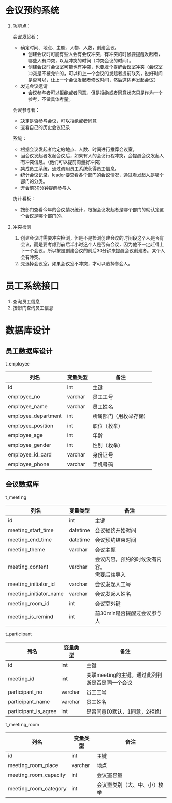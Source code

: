 # 会议预约系统

1. 功能点：

   会议发起者：

   - 确定时间、地点、主题、人物、人数，创建会议。
     - 创建会议时可能有些人会有会议冲突，有冲突的时候要提醒发起者，哪些人有冲突，以及冲突的时间（冲突会议的时间）。
     - 创建会议时会议室可能也有冲突，也要发个提醒会议室冲突（会议室冲突是不被允许的，可以和上一个会议的发起者提前联系，说好时间是否可以，让上一个会议发起者修改时间，然后这边再发起会议）
   - 发送会议邀请
     - 会议参与者可以拒绝或者同意，但是拒绝或者同意状态只是作为一个参考，不做具体考量。
   
   会议参与者：
   
   - 决定是否参与会议，可以拒绝或者同意
   - 查看自己的历史会议记录
   
   系统：
   
   - 根据会议发起者给定的地点、人数、时间进行推荐会议室。
   - 当会议发起者发起会议后，如果有人的会议行程冲突，会提醒会议发起人有冲突信息。（他们可以提前商量好冲突）
   - 集成员工系统，通过调用员工系统获得员工信息。
   - 统计会议记录，leader要查看各个部门的会议情况，通过看发起人是哪个部门的分类。
   - 开会前30分钟提醒参与人
   
   统计看板：
   
   - 按部门查看今年的会议情况统计，根据会议发起者是哪个部门的就认定这个会议是哪个部门的。
   
1. 冲突检测

   1. 创建会议时需要冲突检测，但是不是检测创建会议的时间段这个人是否有会议，而是要考虑到前后半小时这个人是否有会议，因为他不一定赶得上下一个会议。所以按照创建会议的前后30分钟来提醒会议创建者。某个人会有冲突。
   2. 先选择会议室，如果会议室不冲突，才可以选择参会人。
   

# 员工系统接口

1. 查询员工信息
2. 按部门查询员工信息





# 数据库设计

## 员工数据库设计

t_employee

| 列名                | 变量类型 | 备注                   |
| ------------------- | -------- | ---------------------- |
| id                  | int      | 主键                   |
| employee_no         | varchar  | 员工工号               |
| employee_name       | varchar  | 员工姓名               |
| employee_department | int      | 所属部门（用枚举存储） |
| employee_position   | int      | 职位（枚举）           |
| employee_age        | int      | 年龄                   |
| employee_gender     | int      | 性别（枚举）           |
| employee_id_card    | varchar  | 身份证号               |
| employee_phone      | varchar  | 手机号码               |



## 会议数据库

t_meeting

| 列名                   | 变量类型 | 备注                                             |
| ---------------------- | -------- | ------------------------------------------------ |
| id                     | int      | 主键                                             |
| meeting_start_time     | datetime | 会议预约开始时间                                 |
| meeting_end_time       | datetime | 会议预约结束时间                                 |
| meeting_theme          | varchar  | 会议主题                                         |
| meeting_content        | varchar  | 会议内容，预约的时候没有内容。<br />需要后续导入 |
| meeting_initiator_id   | varchar  | 会议发起人工号                                   |
| meeting_initiator_name | varchar  | 会议发起人姓名                                   |
| meeting_room_id        | int      | 会议室外键                                       |
| meeting_is_remind      | int      | 前30min是否提醒过会议参与人                      |

t_participant

| 列名                 | 变量类型 | 备注                                            |
| -------------------- | -------- | ----------------------------------------------- |
| id                   | int      | 主键                                            |
| meeting_id           | int      | 关联meeting的主键。通过此列判断是否是同一个会议 |
| participant_no       | varchar  | 员工工号                                        |
| participant_name     | varchar  | 员工姓名                                        |
| participant_is_agree | int      | 是否同意(0默认，1同意，2拒绝)                   |

t_meeting_room

| 列名                  | 变量类型 | 备注                         |
| --------------------- | -------- | ---------------------------- |
| id                    | int      | 主键                         |
| meeting_room_place    | varchar  | 地点                         |
| meeting_room_capacity | int      | 会议室容量                   |
| meeting_room_category | int      | 会议室类别（大、中、小）枚举 |

